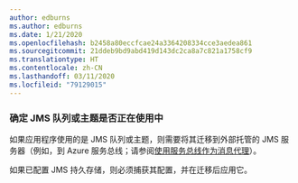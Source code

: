 ```yaml
---
author: edburns
ms.author: edburns
ms.date: 1/21/2020
ms.openlocfilehash: b2458a80eccfcae24a3364208334cce3aedea861
ms.sourcegitcommit: 21ddeb9bd9abd419d143dc2ca8a7c821a1758cf9
ms.translationtype: HT
ms.contentlocale: zh-CN
ms.lasthandoff: 03/11/2020
ms.locfileid: "79129015"
---
```

### <a name="determine-whether-jms-queues-or-topics-are-in-use"></a>确定 JMS 队列或主题是否正在使用中

如果应用程序使用的是 JMS 队列或主题，则需要将其迁移到外部托管的 JMS 服务器（例如，到 Azure 服务总线；请参阅[使用服务总线作为消息代理](/azure/service-bus-messaging/message-transfers-locks-settlement)）。

如果已配置 JMS 持久存储，则必须捕获其配置，并在迁移后应用它。
